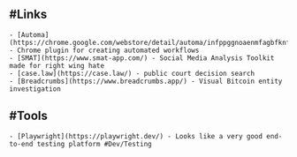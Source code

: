 ## #Links
	- [Automa](https://chrome.google.com/webstore/detail/automa/infppggnoaenmfagbfknfkancpbljcca) - Chrome plugin for creating automated workflows
	- [SMAT](https://www.smat-app.com/) - Social Media Analysis Toolkit made for right wing hate
	- [case.law](https://case.law/) - public court decision search
	- [Breadcrumbs](https://www.breadcrumbs.app/) - Visual Bitcoin entity investigation
## #Tools
	- [Playwright](https://playwright.dev/) - Looks like a very good end-to-end testing platform #Dev/Testing